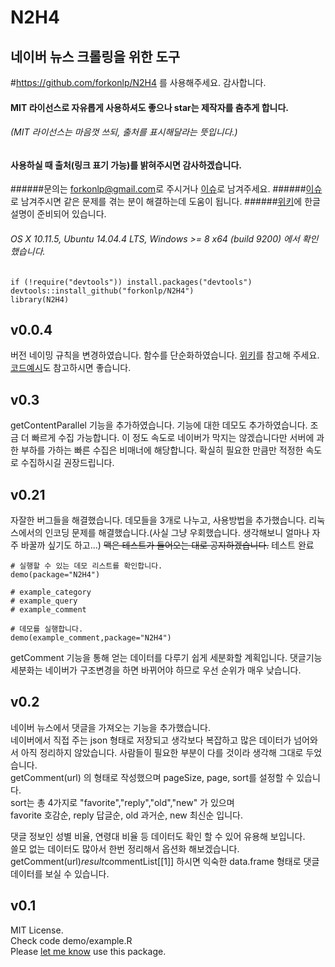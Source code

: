# N2H4 
## 네이버 뉴스 크롤링을 위한 도구

#https://github.com/forkonlp/N2H4 를 사용해주세요. 감사합니다.

#### MIT 라이선스로 자유롭게 사용하셔도 좋으나 star는 제작자를 춤추게 합니다.
###### (MIT 라이선스는 마음껏 쓰되, 출처를 표시해달라는 뜻입니다.)
#### 사용하실 때 출처(링크 표기 가능)를 밝혀주시면 감사하겠습니다.
######문의는 [forkonlp@gmail.com](mailto:mrchypark@gmail.com)로 주시거나 [이슈](https://github.com/forkonlp/N2H4/issues/new)로 남겨주세요.
######[이슈](https://github.com/forkonlp/N2H4/issues)로 남겨주시면 같은 문제를 겪는 분이 해결하는데 도움이 됩니다.
######[위키](https://github.com/forkonlp/N2H4/wiki/)에 한글 설명이 준비되어 있습니다.

###### OS X 10.11.5, Ubuntu 14.04.4 LTS, Windows >= 8 x64 (build 9200) 에서 확인했습니다.

```
if (!require("devtools")) install.packages("devtools")
devtools::install_github("forkonlp/N2H4")
library(N2H4)
```
## v0.0.4
버전 네이밍 규칙을 변경하였습니다. 함수를 단순화하였습니다. [위키](https://github.com/forkonlp/N2H4/wiki/%EA%B8%B0%EB%8A%A5-%EC%84%A4%EB%AA%85)를 참고해 주세요. [코드예시](https://github.com/forkonlp/N2H4/wiki/%EC%82%AC%EC%9A%A9-%EC%98%88%EC%8B%9C)도 참고하시면 좋습니다.

## v0.3
getContentParallel 기능을 추가하였습니다. 기능에 대한 데모도 추가하였습니다. 조금 더 빠르게 수집 가능합니다. 이 정도 속도로 네이버가 막지는 않겠습니다만 서버에 과한 부하를 가하는 빠른 수집은 비매너에 해당합니다. 확실히 필요한 만큼만 적정한 속도로 수집하시길 권장드립니다.

## v0.21

자잘한 버그들을 해결했습니다. 데모들을 3개로 나누고, 사용방법을 추가했습니다.
리눅스에서의 인코딩 문제를 해결했습니다.(사실 그냥 우회했습니다. 생각해보니 얼마나 자주 바꿀까 싶기도 하고...)
~~맥은 테스트가 들어오는 대로 공지하겠습니다.~~ 테스트 완료

```
# 실행할 수 있는 데모 리스트를 확인합니다.
demo(package="N2H4")

# example_category
# example_query
# example_comment

# 데모를 실행합니다.
demo(example_comment,package="N2H4")
```

getComment 기능을 통해 얻는 데이터를 다루기 쉽게 세분화할 계획입니다.
댓글기능 세분화는 네이버가 구조변경을 하면 바뀌어야 하므로 우선 순위가 매우 낮습니다.

## v0.2

네이버 뉴스에서 댓글을 가져오는 기능을 추가했습니다.<br>
네이버에서 직접 주는 json 형태로 저장되고 생각보다 복잡하고 많은 데이터가 넘어와서 아직 정리하지 않았습니다. 사람들이 필요한 부분이 다를 것이라 생각해 그대로 두었습니다.<br>
getComment(url) 의 형태로 작성했으며 pageSize, page, sort를 설정할 수 있습니다.<br>
sort는 총 4가지로 "favorite","reply","old","new" 가 있으며<br>
favorite 호감순, reply 답글순, old 과거순, new 최신순 입니다.<br>

댓글 정보인 성별 비율, 연령대 비율 등 데이터도 확인 할 수 있어 유용해 보입니다.<br>
쓸모 없는 데이터도 많아서 한번 정리해서 옵션화 해보겠습니다.<br>
getComment(url)$result$commentList[[1]] 하시면 익숙한 data.frame 형태로 댓글 데이터를 보실 수 있습니다.


## v0.1

MIT License.<br>
Check code demo/example.R<br>
Please [let me know](mailto:forkonlp@gmail.com) use this package.
